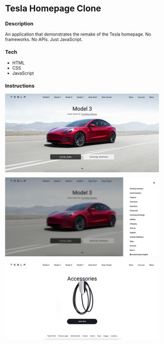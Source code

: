 # Tesla Homepage Clone

### Description

An application that demonstrates the remake of the Tesla homepage. No frameworks. No APIs. Just JavaScript.

### Tech

* HTML
* CSS
* JavaScript

### Instructions

![Home](/Images/project-images/tesla-homepage.png)

![Menu](/Images/project-images/tesla-menu.png)

![Accessories](/Images/project-images/tesla-accessories.png)
